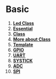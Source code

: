 # Basic

1. **[Led Class](led_class/)**
2. **[Essential](essential/)**
3. **[Class](class/)**
4. **[More about Class](class_more/)**
5. **[Template](template/)**
6. **[GPIO](gpio/)**
7. **[UART](uart/)**
8. **[SYSTICK](systick/)**
9. **[ADC](adc/)**
10. **[SPI](spi/)**